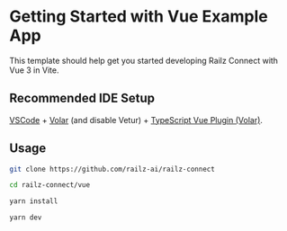 # Getting Started with Vue Example App

This template should help get you started developing Railz Connect with Vue 3 in Vite.

## Recommended IDE Setup

[VSCode](https://code.visualstudio.com/) + [Volar](https://marketplace.visualstudio.com/items?itemName=Vue.volar) (and disable Vetur) + [TypeScript Vue Plugin (Volar)](https://marketplace.visualstudio.com/items?itemName=Vue.vscode-typescript-vue-plugin).

## Usage

```bash
git clone https://github.com/railz-ai/railz-connect

cd railz-connect/vue

yarn install

yarn dev
```

